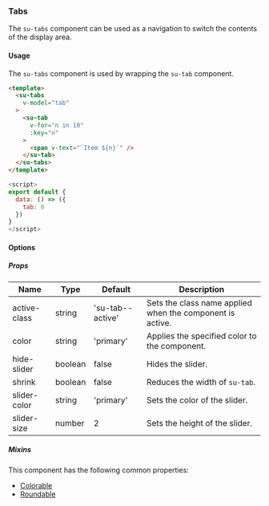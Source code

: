 ### Tabs

The `su-tabs` component can be used as a navigation to switch the contents of the display area.

<su-divider class = "mb-8" />

#### Usage

The `su-tabs` component is used by wrapping the `su-tab` component.

```html
<template>
  <su-tabs
    v-model="tab"
  >
    <su-tab
      v-for="n in 10"
      :key="n"
    >
      <span v-text="`Item ${n}`" />
    </su-tab>
  </su-tabs>
</template>
```

```js
<script>
export default {
  data: () => ({
    tab: 0
  })
}
</script>
```

#### Options

<sample class="mb-4" />

##### Props

| Name | Type | Default | Description |
| ---- | ---- | ------- | ----------- |
| active-class | string |'su-tab--active' | Sets the class name applied when the component is active. |
| color | string |'primary' | Applies the specified color to the component. |
| hide-slider | boolean | false | Hides the slider. |
| shrink | boolean | false | Reduces the width of `su-tab`. |
| slider-color | string |'primary' | Sets the color of the slider. |
| slider-size | number | 2 | Sets the height of the slider. |

##### Mixins

This component has the following common properties:

- [Colorable](../internals/mixins#Colorable)
- [Roundable](../internals/mixins#Roundable)